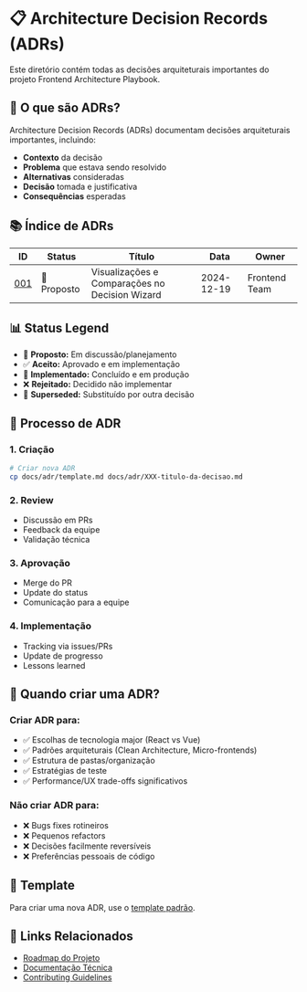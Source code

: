 # 📋 Architecture Decision Records (ADRs)

Este diretório contém todas as decisões arquiteturais importantes do projeto Frontend Architecture Playbook.

## 🎯 **O que são ADRs?**

Architecture Decision Records (ADRs) documentam decisões arquiteturais importantes, incluindo:
- **Contexto** da decisão
- **Problema** que estava sendo resolvido
- **Alternativas** consideradas
- **Decisão** tomada e justificativa
- **Consequências** esperadas

## 📚 **Índice de ADRs**

| ID | Status | Título | Data | Owner |
|----|--------|--------|------|-------|
| [001](./001-visualizations-and-comparisons.md) | 🎯 Proposto | Visualizações e Comparações no Decision Wizard | 2024-12-19 | Frontend Team |

## 📊 **Status Legend**

- 🎯 **Proposto:** Em discussão/planejamento
- ✅ **Aceito:** Aprovado e em implementação
- 🚀 **Implementado:** Concluído e em produção
- ❌ **Rejeitado:** Decidido não implementar
- 📄 **Superseded:** Substituído por outra decisão

## 🔄 **Processo de ADR**

### **1. Criação**
```bash
# Criar nova ADR
cp docs/adr/template.md docs/adr/XXX-titulo-da-decisao.md
```

### **2. Review**
- Discussão em PRs
- Feedback da equipe
- Validação técnica

### **3. Aprovação**
- Merge do PR
- Update do status
- Comunicação para a equipe

### **4. Implementação**
- Tracking via issues/PRs
- Update de progresso
- Lessons learned

## 🎯 **Quando criar uma ADR?**

### **Criar ADR para:**
- ✅ Escolhas de tecnologia major (React vs Vue)
- ✅ Padrões arquiteturais (Clean Architecture, Micro-frontends)
- ✅ Estrutura de pastas/organização
- ✅ Estratégias de teste
- ✅ Performance/UX trade-offs significativos

### **Não criar ADR para:**
- ❌ Bugs fixes rotineiros
- ❌ Pequenos refactors
- ❌ Decisões facilmente reversíveis
- ❌ Preferências pessoais de código

## 📝 **Template**

Para criar uma nova ADR, use o [template padrão](./template.md).

## 🔗 **Links Relacionados**

- [Roadmap do Projeto](../../ROADMAP.md)
- [Documentação Técnica](../README.md)
- [Contributing Guidelines](../../CONTRIBUTING.md)